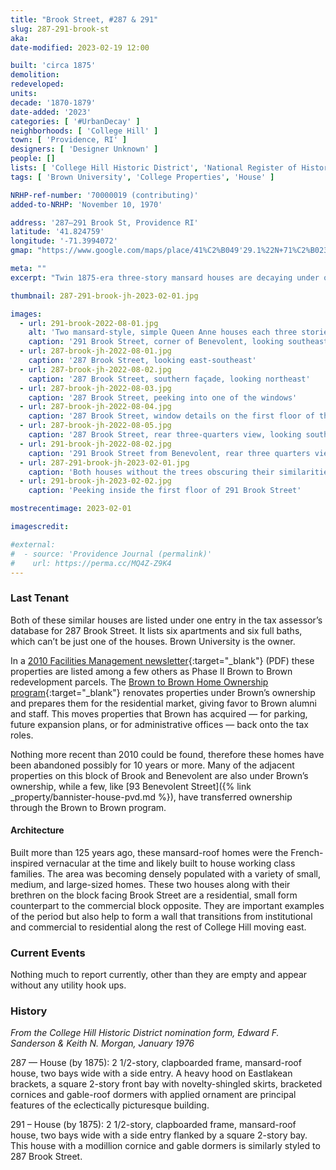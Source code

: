 ```yaml
---
title: "Brook Street, #287 & 291"
slug: 287-291-brook-st
aka:
date-modified: 2023-02-19 12:00

built: 'circa 1875'
demolition:
redeveloped:
units:
decade: '1870-1879'
date-added: '2023'
categories: [ '#UrbanDecay' ]
neighborhoods: [ 'College Hill' ]
town: [ 'Providence, RI' ]
designers: [ 'Designer Unknown' ]
people: []
lists: [ 'College Hill Historic District', 'National Register of Historic Places' ]
tags: [ 'Brown University', 'College Properties', 'House' ]

NRHP-ref-number: '70000019 (contributing)'
added-to-NRHP: 'November 10, 1970'

address: '287–291 Brook St, Providence RI'
latitude: '41.824759'
longitude: '-71.3994072'
gmap: "https://www.google.com/maps/place/41%C2%B049'29.1%22N+71%C2%B023'55.9%22W/@41.824759,-71.3994072,158m/data=!3m2!1e3!4b1!4m4!3m3!8m2!3d41.824758!4d-71.39886"

meta: ""
excerpt: "Twin 1875-era three-story mansard houses are decaying under ownership of Brown Univesity"

thumbnail: 287-291-brook-jh-2023-02-01.jpg

images:
  - url: 291-brook-2022-08-01.jpg
    alt: 'Two mansard-style, simple Queen Anne houses each three stories tall with an asymmetrical entrance on the first foor and a two-story square bay window running up the front façade'
    caption: '291 Brook Street, corner of Benevolent, looking southeast'
  - url: 287-brook-jh-2022-08-01.jpg
    caption: '287 Brook Street, looking east-southeast'
  - url: 287-brook-jh-2022-08-02.jpg
    caption: '287 Brook Street, southern façade, looking northeast'
  - url: 287-brook-jh-2022-08-03.jpg
    caption: '287 Brook Street, peeking into one of the windows'
  - url: 287-brook-jh-2022-08-04.jpg
    caption: '287 Brook Street, window details on the first floor of the north façade, looking south'
  - url: 287-brook-jh-2022-08-05.jpg
    caption: '287 Brook Street, rear three-quarters view, looking southwest'
  - url: 291-brook-jh-2022-08-02.jpg
    caption: '291 Brook Street from Benevolent, rear three quarters view, looking southwest. Notice the three electric meters are missing, indicating the houses have been abandoned for some time.'
  - url: 287-291-brook-jh-2023-02-01.jpg
    caption: 'Both houses without the trees obscuring their similarities. 291 on the left, 287 in the middle right, looking southeast from across Benevolent Street'
  - url: 291-brook-jh-2023-02-02.jpg
    caption: 'Peeking inside the first floor of 291 Brook Street'

mostrecentimage: 2023-02-01

imagescredit:

#external:
#  - source: 'Providence Journal (permalink)'
#    url: https://perma.cc/MQ4Z-Z9K4
---
```


### Last Tenant

Both of these similar houses are listed under one entry in the tax assessor’s database for 287 Brook Street. It lists six apartments and six full baths, which can’t be just one of the houses. Brown University is the owner. 

In a [2010 Facilities Management newsletter](//www.brown.edu/facilities/sites/facilities/files/FM_News_Fall_2010.pdf){:target="_blank"} (PDF) these properties are listed among a few others as Phase II Brown to Brown redevelopment parcels. The [Brown to Brown Home Ownership program](//www.brown.edu/offices/real-estate/brown-brown-home-ownership/){:target="_blank"} renovates properties under Brown’s ownership and prepares them for the residential market, giving favor to Brown alumni and staff. This moves properties that Brown has acquired — for parking, future expansion plans, or for administrative offices — back onto the tax roles. 

Nothing more recent than 2010 could be found, therefore these homes have been abandoned possibly for 10 years or more. Many of the adjacent properties on this block of Brook and Benevolent are also under Brown’s ownership, while a few, like [93 Benevolent Street]({% link _property/bannister-house-pvd.md %}), have transferred ownership through the Brown to Brown program. 

#### Architecture

Built more than 125 years ago, these mansard-roof homes were the French-inspired vernacular at the time and likely built to house working class families. The area was becoming densely populated with a variety of small, medium, and large-sized homes. These two houses along with their brethren on the block facing Brook Street are a residential, small form counterpart to the commercial block opposite. They are important examples of the period but also help to form a wall that transitions from institutional and commercial to residential along the rest of College Hill moving east. 


### Current Events

Nothing much to report currently, other than they are empty and appear without any utility hook ups. 


### History

_From the College Hill Historic District nomination form, Edward F. Sanderson & Keith N. Morgan, January 1976_

287 — House (by 1875): 2 1/2-story, clapboarded frame, mansard-roof house, two bays wide with a side entry. A heavy hood on Eastlakean brackets, a square 2-story front bay with novelty-shingled skirts, bracketed cornices and gable-roof dormers with applied ornament are principal features of the eclectically picturesque building. 

291 – House (by 1875): 2 1/2-story, clapboarded frame, mansard-roof house, two bays wide with a side entry flanked by a square 2-story bay. This house with a modillion cornice and gable dormers is similarly styled to 287 Brook Street. 
